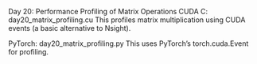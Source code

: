 Day 20: Performance Profiling of Matrix Operations
CUDA C: day20_matrix_profiling.cu
This profiles matrix multiplication using CUDA events (a basic alternative to Nsight).

PyTorch: day20_matrix_profiling.py
This uses PyTorch’s torch.cuda.Event for profiling.